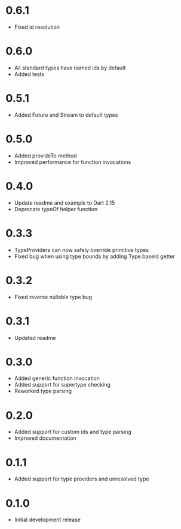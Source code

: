 # 0.6.1

- Fixed id resolution

# 0.6.0

- All standard types have named ids by default
- Added tests

# 0.5.1

- Added Future and Stream to default types

# 0.5.0

- Added provideTo method
- Improved performance for function invocations

# 0.4.0

- Update readme and example to Dart 2.15
- Deprecate typeOf helper function

# 0.3.3

- TypeProviders can now safely override primitive types
- Fixed bug when using type bounds by adding Type.baseId getter

# 0.3.2

- Fixed reverse nullable type bug

# 0.3.1

- Updated readme

# 0.3.0

- Added generic function invocation
- Added support for supertype checking
- Reworked type parsing

# 0.2.0

- Added support for custom ids and type parsing
- Improved documentation

# 0.1.1

- Added support for type providers and unresolved type

# 0.1.0

- Initial development release